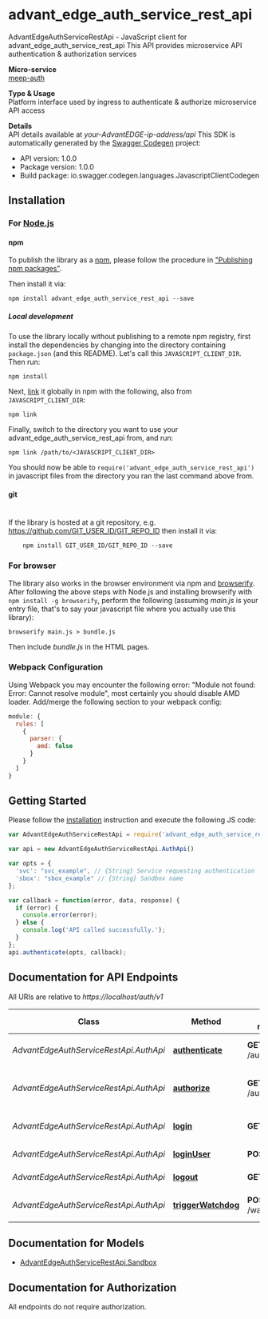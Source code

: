 # advant_edge_auth_service_rest_api

AdvantEdgeAuthServiceRestApi - JavaScript client for advant_edge_auth_service_rest_api
This API provides microservice API authentication & authorization services <p>**Micro-service**<br>[meep-auth](https://github.com/InterDigitalInc/AdvantEDGE/tree/master/go-apps/meep-auth) <p>**Type & Usage**<br>Platform interface used by ingress to authenticate & authorize microservice API access <p>**Details**<br>API details available at _your-AdvantEDGE-ip-address/api_
This SDK is automatically generated by the [Swagger Codegen](https://github.com/swagger-api/swagger-codegen) project:

- API version: 1.0.0
- Package version: 1.0.0
- Build package: io.swagger.codegen.languages.JavascriptClientCodegen

## Installation

### For [Node.js](https://nodejs.org/)

#### npm

To publish the library as a [npm](https://www.npmjs.com/),
please follow the procedure in ["Publishing npm packages"](https://docs.npmjs.com/getting-started/publishing-npm-packages).

Then install it via:

```shell
npm install advant_edge_auth_service_rest_api --save
```

##### Local development

To use the library locally without publishing to a remote npm registry, first install the dependencies by changing 
into the directory containing `package.json` (and this README). Let's call this `JAVASCRIPT_CLIENT_DIR`. Then run:

```shell
npm install
```

Next, [link](https://docs.npmjs.com/cli/link) it globally in npm with the following, also from `JAVASCRIPT_CLIENT_DIR`:

```shell
npm link
```

Finally, switch to the directory you want to use your advant_edge_auth_service_rest_api from, and run:

```shell
npm link /path/to/<JAVASCRIPT_CLIENT_DIR>
```

You should now be able to `require('advant_edge_auth_service_rest_api')` in javascript files from the directory you ran the last 
command above from.

#### git
#
If the library is hosted at a git repository, e.g.
https://github.com/GIT_USER_ID/GIT_REPO_ID
then install it via:

```shell
    npm install GIT_USER_ID/GIT_REPO_ID --save
```

### For browser

The library also works in the browser environment via npm and [browserify](http://browserify.org/). After following
the above steps with Node.js and installing browserify with `npm install -g browserify`,
perform the following (assuming *main.js* is your entry file, that's to say your javascript file where you actually 
use this library):

```shell
browserify main.js > bundle.js
```

Then include *bundle.js* in the HTML pages.

### Webpack Configuration

Using Webpack you may encounter the following error: "Module not found: Error:
Cannot resolve module", most certainly you should disable AMD loader. Add/merge
the following section to your webpack config:

```javascript
module: {
  rules: [
    {
      parser: {
        amd: false
      }
    }
  ]
}
```

## Getting Started

Please follow the [installation](#installation) instruction and execute the following JS code:

```javascript
var AdvantEdgeAuthServiceRestApi = require('advant_edge_auth_service_rest_api');

var api = new AdvantEdgeAuthServiceRestApi.AuthApi()

var opts = { 
  'svc': "svc_example", // {String} Service requesting authentication
  'sbox': "sbox_example" // {String} Sandbox name
};

var callback = function(error, data, response) {
  if (error) {
    console.error(error);
  } else {
    console.log('API called successfully.');
  }
};
api.authenticate(opts, callback);

```

## Documentation for API Endpoints

All URIs are relative to *https://localhost/auth/v1*

Class | Method | HTTP request | Description
------------ | ------------- | ------------- | -------------
*AdvantEdgeAuthServiceRestApi.AuthApi* | [**authenticate**](docs/AuthApi.md#authenticate) | **GET** /authenticate | Authenticate service request
*AdvantEdgeAuthServiceRestApi.AuthApi* | [**authorize**](docs/AuthApi.md#authorize) | **GET** /authorize | OAuth authorization response endpoint
*AdvantEdgeAuthServiceRestApi.AuthApi* | [**login**](docs/AuthApi.md#login) | **GET** /login | Initiate OAuth login procedure
*AdvantEdgeAuthServiceRestApi.AuthApi* | [**loginUser**](docs/AuthApi.md#loginUser) | **POST** /login | Start a session
*AdvantEdgeAuthServiceRestApi.AuthApi* | [**logout**](docs/AuthApi.md#logout) | **GET** /logout | Terminate a session
*AdvantEdgeAuthServiceRestApi.AuthApi* | [**triggerWatchdog**](docs/AuthApi.md#triggerWatchdog) | **POST** /watchdog | Send heartbeat to watchdog


## Documentation for Models

 - [AdvantEdgeAuthServiceRestApi.Sandbox](docs/Sandbox.md)


## Documentation for Authorization

 All endpoints do not require authorization.

